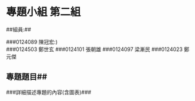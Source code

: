 #  專題小組 第二組
##組員:##

###0124089 陳冠宏:)  
###0124503 鄭世玄
###0124101 張朝雄
###0124097 梁漸民
###0124023 鄭元傑
## 專題題目##
###詳細描述專題的內容(含圖表)###
